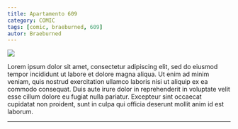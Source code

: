 ```yaml
---
title: Apartamento 609
category: COMIC
tags: [comic, braeburned, 609]
autor: Braeburned
---
```

<img class="medio" src="https://i.imgur.com/yTDE0gI.jpg"/>


Lorem ipsum dolor sit amet, consectetur adipiscing elit, sed do eiusmod tempor incididunt ut labore et dolore magna aliqua. Ut enim ad minim veniam, quis nostrud exercitation ullamco laboris nisi ut aliquip ex ea commodo consequat. Duis aute irure dolor in reprehenderit in voluptate velit esse cillum dolore eu fugiat nulla pariatur. Excepteur sint occaecat cupidatat non proident, sunt in culpa qui officia deserunt mollit anim id est laborum.

---
